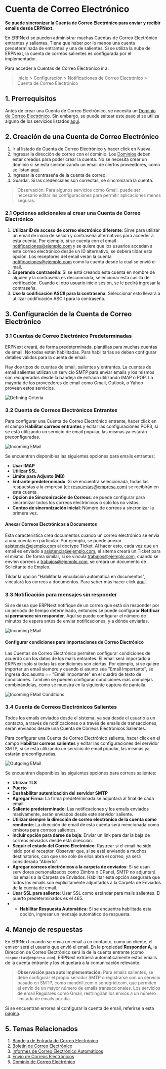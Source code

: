 <!-- add-breadcrumbs -->
# Cuenta de Correo Electrónico

**Se puede sincronizar la Cuenta de Correo Electrónico para enviar y recibir emails desde ERPNext.**

En ERPNext se pueden administrar muchas Cuentas de Correo Electrónico entrantes y salientes. Tiene que haber por lo menos una cuenta predeterminada de entrantes y una de salientes. Si se utiliza la nube de ERPNext, la cuenta de correos salientes es configurada por el implementador.

Para acceder a Cuentas de Correo Electrónico ir a:
> Inicio > Configuración > Notificaciones de Correo Electrónico > Cuenta de Correo Electrónico

## 1. Prerrequisitos

Antes de crear una Cuenta de Correo Electrónico, se necesita un [Dominio de Correo Electrónico](/docs/user/manual/es/setting-up/email/email-domain). Sin embargo, se puede saltear este paso si se utiliza alguno de los servicios listados [aquí](/docs/user/manual/es/setting-up/email/email-inbox#2-create-an-email-domain).

## 2. Creación de una Cuenta de Correo Electrónico

1. Ir al listado de Cuenta de Correo Electrónico y hacer click en Nueva.
1. Ingresar la dirección de correo con el dominio. Los [Dominios](/docs/user/manual/es/setting-up/email/email-domain) deben estar creados para poder crear la cuenta.
    No se necesita crear un dominio si se está sincronizando un email de ciertos proveedores, como se listan [aquí](/docs/user/manual/es/setting-up/email/email-inbox#2-create-an-email-domain).
1. Ingresar la contraseña de la cuenta de correo.
1. Guardar.
Si las credenciales son correctas, se sincronizará la cuenta. 

> Observación: Para algunos servicios como Gmail, puede ser necesario editar las configuraciones para permitir aplicaciones menos seguras. 

### 2.1 Opciones adicionales al crear una Cuenta de Correo Electrónico

1. **Utilizar ID de acceso de correo electrónico diferente**: Sirve para utilizar un email de inicio de sesión y contraseña alternativos para acceder a esta cuenta. Por ejemplo, si se cuenta con el email notificaciones@ejemplo.com y se quiere que los usuarios accedan a este correo electrónico desde un ID alternativo, se deberá tildar esta opción. Los receptores del email verán la cuenta notificaciones@ejemplo.com como la cuenta desde la cual se envió el mail. 
1. **Esperando contraseña**: Si se está creando esta cuenta en nombre de alguien y la contraseña es desconocida, seleccionar esta casilla de verificación. Cuando el otro usuario inicie sesión, se le pedirá ingresar la contraseña. 
1. **Use la codificación ASCII para la contraseña**: Seleccionar esto llevará a utilizar codificación ASCII para la contraseña. 

## 3. Configuración de la Cuenta de Correo Electrónico

### 3.1 Cuentas de Correo Electrónico Predeterminadas

ERPNext creará, de forma predeterminada, plantillas para muchas cuentas de email. No todas están habilitadas. Para habilitarlas se deben configurar detalles válidos para la cuenta de email.  

Hay dos tipos de cuentas de email, salientes y entrantes. La cuentas de email salientes utilizan un servicio SMTP para enviar emails y los mismos son recuperados desde la bandeja de entrada utilizando IMAP o POP. La mayoría de los proveedores de email como Gmail, Outlook, o Yahoo proveen estos servicios.

<img class="screenshot" alt="Defining Criteria" src="{{docs_base_url}}/assets/img/setup/email/email-account-list.png">

### 3.2 Cuenta de Correos Electrónicos Entrantes

Para configurar una Cuenta de Correo Electrónico entrante, hacer click en el campo **Habilitar correos entrantes** y editar las configuraciones POP3, si se está utilizando un servicio de email popular, las mismas ya estarán preconfiguradas. 

<img class="screenshot" alt="Incoming EMail" src="{{docs_base_url}}/assets/img/setup/email/email-account-incoming.png">

Se encuentran disponibles las siguientes opciones para emails entrantes:

* **Usar IMAP**
* **Utilizar SSL**
* **Límite para Adjunto (MB)**
* **Entrante predeterminado**: Si se encuentra seleccionada, todas las respuestas a la empresa (ej: respuestas@empresa.com) se recibirán en esta cuenta.
* **Opción de Sincronización de Correos**: se puede configurar para sincronizar todos los correos electrónicos o solo los no vistos. 
* **Conteo de sincronización inicial**: Número de correos a sincronizar la primera vez.

#### Anexar Correos Electrónicos a Documentos

Esta característica crea documentos cuando un correo electrónico se envía a una cuenta en particular. Por ejemplo, se puede anexar asistencia@ejemplo.com al doctype Ticket. Al hacer esto, cada vez que un email es enviado a asistencia@ejemplo.com, el sitema creará un Ticket para el mismo. De forma similar, si se vincula trabajos@ejemplo.com, cuando se envíen correos a trabajos@ejemplo.com, se creará un documento de Solicitante de Empleo.

Tildar la opción "Habilitar la vinculación automática en documentos", vinculará los correos a documentos. Para saber más hacer click [aquí](/docs/user/manual/es/setting-up/email/linking-emails-to-document).

### 3.3 Notificación para mensajes sin responder

Si se desea que ERPNext notifique de un correo que está sin responder por un período de tiempo determinado, entonces se puede configurar **Notificar si permanece sin responder**. Aquí se puede configurar el número de minutos de espera antes de enviar notificaciones, y a dónde enviarlas. 

<img class="screenshot" alt="Incoming EMail" src="{{docs_base_url}}/assets/img/setup/email/email-account-unreplied.png">

#### Configurar condiciones para importaciones de Correo Electrónico 

Las Cuentas de Correo Electrónico permiten configurar condiciones de acuerdo con los datos de los mails entrantes. El email será importado a ERPNext solo si todas las condiciones son ciertas. Por ejemplo, si se quiere importar un email siempre y cuando el asunto sea "Email Importante", se ingresa doc.asunto == "Email Importante" en el cuadro de texto de condiciones. También se pueden configurar condiciones más complejas combinándolas, como se muestra en la siguiente captura de pantalla.

<img class="screenshot" alt="Incoming EMail Conditions" src="{{docs_base_url}}/assets/img/setup/email/email-account-incoming-conditions.png">

### 3.4 Cuenta de Correos Electrónicos Salientes

Todos los emails enviados desde el sistema, ya sea desde el usuario a un contacto, a través de notificaciones o a través de emails de transacciones, serán enviados desde una Cuenta de Correos Electrónicos Salientes. 

Para configurar una Cuenta de Correo Electrónico saliente, hacer click en el campo **Habilitar correos salientes** y editar las configuraciones del servidor SMTP, si se está utilizando un servicio de email popular, las mismas ya estarán preconfiguradas.

<img class="screenshot" alt="Outgoing EMail" src="{{docs_base_url}}/assets/img/setup/email/email-account-sending.png">

Se encuentran disponibles las siguientes opciones para correos salientes:

* **Utilizar TLS**
* **Puerto**
* **Deshabilitar autenticación del servidor SMTP**
* **Agregar Firma**: La firma predeterminada se adjuntará al final de cada email. 
* **Saliente predeterminado**: Las notificaciones y los emails enviados masivamente, serán enviados desde este servidor saliente.
* **Utilizar siempre la dirección de correo electrónico de la cuenta como remitente**: La dirección de email de esta cuenta será mencionada como emisora para correos salientes.
* **Incluir opción para darse de baja**: Enviar un link para dar la baja de correos enviados desde esta dirección. 
* **Seguir el estado del Correo Electrónico**: Rastrear si el email ha sido leído por el receptor. Observar que, si se está enviando a muchos destinatarios, con que uno solo de ellos abra el correo, ya será considerado "Abierto". 
* **Agregar correos electrónicos a la carpeta de enviados**: Si se usan servidores personalizados como Zimbra o CPanel, SMTP no adjuntará los emails a la Carpeta de Enviados. Habilitar esta opción asegurará que todos los emails son explícitamente adjuntados a la Carpeta de Enviados de la cuenta de email.
* **Usar SSL para saliente**: Usar SSL como estándar para mails salientes. El puerto predeterminados es el 465.
* * **Habilitar Respuesta Automática**: Si se encuentra habilitada esta opción, ingresar un mensaje automático de respuesta.

## 4. Manejo de respuestas

En ERPNext cuando se envía un email a un contacto, como un cliente, el emisor será el usuario que envió el email. En la propiedad **Responder A**, la Dirección de Correo Electrónico será la de la cuenta entrante (como `respuestas@empresa.com`). ERPNext extraerá automáticamente estos emails de la cuenta entrante y los etiquetará a la comunicación relevante. 

> **Observación para auto implementación:** Para emails salientes, se debe configurar el propio servidor SMTP o registrarse con un servicio basado en SMTP, como mandrill.com o sendgrid.com, que permiten el envío de un mayor número de emails transaccionales. Los servicios de email Regulares como Gmail, restringirán los envíos a un número limitado de emails por día. 

Si se encuentran errores al configurar la cuenta de email, referirse a esta [página](/docs/user/manual/es/setting-up/articles/email-error).

## 5. Temas Relacionados
1. [Bandeja de Entrada de Correo Electrónico](/docs/user/manual/es/setting-up/email/email-inbox)
1. [Boletín de Correo Electrónico](/docs/user/manual/es/setting-up/email/email-digest)
1. [Informes de Correo Electrónico Automáticos](/docs/user/manual/es/setting-up/email/auto-email-reports)
1. [Envío de Correos Electrónicos](/docs/user/manual/es/setting-up/email/sending-email)
1. [Dominio de Correo Electrónico](/docs/user/manual/es/setting-up/email/email-domain)

